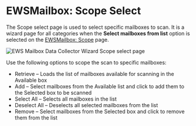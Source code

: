 # EWSMailbox: Scope Select

The Scope select page is used to select specific mailboxes to scan. It is a wizard page for all
categories when the **Select mailboxes from list** option is selected on the
[EWSMailbox: Scope](/docs/accessanalyzer/11.6/admin/datacollector/ewsmailbox/scope.md)
page.

![EWS Mailbox Data Collector Wizard Scope select page](/img/product_docs/accessanalyzer/11.6/admin/datacollector/ewsmailbox/scopeselect.webp)

Use the following options to scope the scan to specific mailboxes:

- Retrieve – Loads the list of mailboxes available for scanning in the Available box
- Add – Select mailboxes from the Available list and click to add them to the Selected box to be
  scanned
- Select All – Selects all mailboxes in the list
- Deselect All – Deselects all selected mailboxes from the list
- Remove – Select mailboxes from the Selected box and click to remove them from the list
